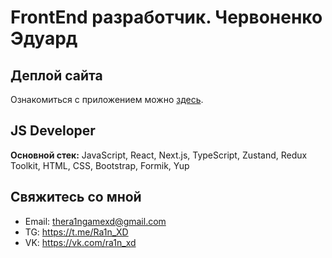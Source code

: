 # FrontEnd разработчик. Червоненко Эдуард 

## Деплой сайта
Ознакомиться с приложением можно [здесь](https://ra1n-xd.github.io/business-card-site/).

## JS Developer
**Основной стек:** JavaScript, React, Next.js, TypeScript, Zustand, Redux Toolkit, HTML, CSS, Bootstrap, Formik, Yup

## Свяжитесь со мной

-   Email: thera1ngamexd@gmail.com
-   TG: https://t.me/Ra1n_XD
-   VK: https://vk.com/ra1n_xd

